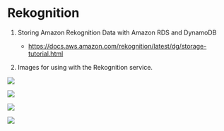 # Rekognition

1. Storing Amazon Rekognition Data with Amazon RDS and DynamoDB
    - https://docs.aws.amazon.com/rekognition/latest/dg/storage-tutorial.html

1. Images for using with the Rekognition service.

![](images/deer.png)

![](images/modi.jpg)

![](images/panda.jpg)

![](images/tiger.jpg)